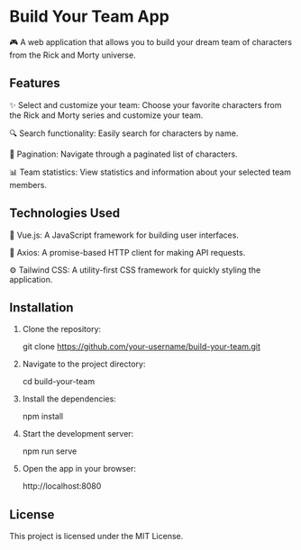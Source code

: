 # Build Your Team App

🎮 A web application that allows you to build your dream team of characters from the Rick and Morty universe.

## Features

✨ Select and customize your team: Choose your favorite characters from the Rick and Morty series and customize your team.

🔍 Search functionality: Easily search for characters by name.

🔄 Pagination: Navigate through a paginated list of characters.

📊 Team statistics: View statistics and information about your selected team members.

## Technologies Used

🔧 Vue.js: A JavaScript framework for building user interfaces.

🚀 Axios: A promise-based HTTP client for making API requests.

⚙️ Tailwind CSS: A utility-first CSS framework for quickly styling the application.

## Installation

1. Clone the repository:

   git clone https://github.com/your-username/build-your-team.git

2. Navigate to the project directory:

   cd build-your-team

3. Install the dependencies:

   npm install

4. Start the development server:

   npm run serve

5. Open the app in your browser:

   http://localhost:8080

## License

This project is licensed under the MIT License.
